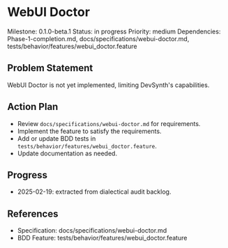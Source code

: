 # WebUI Doctor
Milestone: 0.1.0-beta.1
Status: in progress
Priority: medium
Dependencies: Phase-1-completion.md, docs/specifications/webui-doctor.md, tests/behavior/features/webui_doctor.feature

## Problem Statement
WebUI Doctor is not yet implemented, limiting DevSynth's capabilities.


## Action Plan
- Review `docs/specifications/webui-doctor.md` for requirements.
- Implement the feature to satisfy the requirements.
- Add or update BDD tests in `tests/behavior/features/webui_doctor.feature`.
- Update documentation as needed.

## Progress
- 2025-02-19: extracted from dialectical audit backlog.

## References
- Specification: docs/specifications/webui-doctor.md
- BDD Feature: tests/behavior/features/webui_doctor.feature
